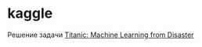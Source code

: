 # kaggle
Решение задачи [Titanic: Machine Learning from Disaster](https://www.kaggle.com/c/titanic)
